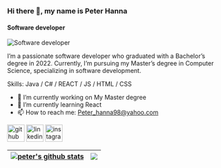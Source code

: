 ### Hi there 👋, my name is Peter Hanna
#### Software developer 
![Software developer ](https://media.licdn.com/dms/image/D5616AQE5cKi_XEKRuw/profile-displaybackgroundimage-shrink_350_1400/0/1672853515202?e=1699488000&v=beta&t=miW9bgHmYbSzbpnaN9lT5PnAVMEwnvwmHPk_YbIZKdQ)

I’m a passionate software developer who graduated with a Bachelor’s degree in 2022. Currently, I’m pursuing my Master’s degree in Computer Science, specializing in software development.

Skills: Java / C# / REACT / JS / HTML / CSS

- 🔭 I’m currently working on My Master degree 
- 🌱 I’m currently learning React 
- 📫 How to reach me: Peter_hanna98@yahoo.com 


[<img src='https://cdn.jsdelivr.net/npm/simple-icons@3.0.1/icons/github.svg' alt='github' height='40'>](https://github.com/https://github.com/peterhanna98)  [<img src='https://cdn.jsdelivr.net/npm/simple-icons@3.0.1/icons/linkedin.svg' alt='linkedin' height='40'>](https://www.linkedin.com/in/https://www.linkedin.com/in/peterhanna98//)  [<img src='https://cdn.jsdelivr.net/npm/simple-icons@3.0.1/icons/instagram.svg' alt='instagram' height='40'>](https://www.instagram.com/https://www.instagram.com/ph.software.innovation//)  

| <a href="https://github.com/peterhanna98/github-readme-stats"><img align="center" src="https://github-readme-stats.vercel.app/api?username=peterhanna98&show_icons=true&include_all_commits=true&theme=buefy&hide_border=true" alt="peter's github stats" /></a> | <a href="https://github.com/peterhanna98/github-readme-stats"><img align="center" src="https://github-readme-stats.vercel.app/api/top-langs/?username=peterhanna98&layout=compact&theme=buefy&hide_border=true" /></a> |
| ------------- | ------------- |

<!--
**peterhanna98/peterhanna98** is a ✨ _special_ ✨ repository because its `README.md` (this file) appears on your GitHub profile.

Here are some ideas to get you started:

- 🔭 I’m currently working on ...
- 🌱 I’m currently learning ...
- 👯 I’m looking to collaborate on ...
- 🤔 I’m looking for help with ...
- 💬 Ask me about ...
- 📫 How to reach me: ...
- 😄 Pronouns: ...
- ⚡ Fun fact: ...
-->
